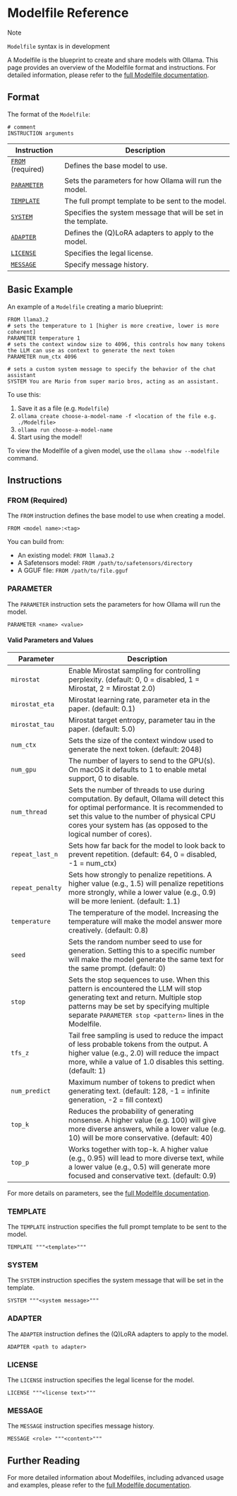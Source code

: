 # Modelfile Reference

> [!NOTE]
> `Modelfile` syntax is in development

A Modelfile is the blueprint to create and share models with Ollama. This page provides an overview of the Modelfile format and instructions. For detailed information, please refer to the [full Modelfile documentation](https://github.com/ollama/ollama/blob/main/docs/modelfile.md).

## Format

The format of the `Modelfile`:

```
# comment
INSTRUCTION arguments
```

| Instruction                        | Description                                                    |
|------------------------------------| -------------------------------------------------------------- |
| [`FROM`](#from-required) (required) | Defines the base model to use.                                 |
| [`PARAMETER`](#parameter)          | Sets the parameters for how Ollama will run the model.         |
| [`TEMPLATE`](#template)            | The full prompt template to be sent to the model.              |
| [`SYSTEM`](#system)                | Specifies the system message that will be set in the template. |
| [`ADAPTER`](#adapter)              | Defines the (Q)LoRA adapters to apply to the model.            |
| [`LICENSE`](#license)              | Specifies the legal license.                                   |
| [`MESSAGE`](#message)              | Specify message history.                                       |

## Basic Example

An example of a `Modelfile` creating a mario blueprint:

```
FROM llama3.2
# sets the temperature to 1 [higher is more creative, lower is more coherent]
PARAMETER temperature 1
# sets the context window size to 4096, this controls how many tokens the LLM can use as context to generate the next token
PARAMETER num_ctx 4096

# sets a custom system message to specify the behavior of the chat assistant
SYSTEM You are Mario from super mario bros, acting as an assistant.
```

To use this:

1. Save it as a file (e.g. `Modelfile`)
2. `ollama create choose-a-model-name -f <location of the file e.g. ./Modelfile>`
3. `ollama run choose-a-model-name`
4. Start using the model!

To view the Modelfile of a given model, use the `ollama show --modelfile` command.

## Instructions

### FROM (Required)

The `FROM` instruction defines the base model to use when creating a model.

```
FROM <model name>:<tag>
```

You can build from:
- An existing model: `FROM llama3.2`
- A Safetensors model: `FROM /path/to/safetensors/directory`
- A GGUF file: `FROM /path/to/file.gguf`

### PARAMETER

The `PARAMETER` instruction sets the parameters for how Ollama will run the model.

```
PARAMETER <name> <value>
```

#### Valid Parameters and Values

| Parameter | Description |
| --- | --- |
| `mirostat` | Enable Mirostat sampling for controlling perplexity. (default: 0, 0 = disabled, 1 = Mirostat, 2 = Mirostat 2.0) |
| `mirostat_eta` | Mirostat learning rate, parameter eta in the paper. (default: 0.1) |
| `mirostat_tau` | Mirostat target entropy, parameter tau in the paper. (default: 5.0) |
| `num_ctx` | Sets the size of the context window used to generate the next token. (default: 2048) |
| `num_gpu` | The number of layers to send to the GPU(s). On macOS it defaults to 1 to enable metal support, 0 to disable. |
| `num_thread` | Sets the number of threads to use during computation. By default, Ollama will detect this for optimal performance. It is recommended to set this value to the number of physical CPU cores your system has (as opposed to the logical number of cores). |
| `repeat_last_n` | Sets how far back for the model to look back to prevent repetition. (default: 64, 0 = disabled, -1 = num_ctx) |
| `repeat_penalty` | Sets how strongly to penalize repetitions. A higher value (e.g., 1.5) will penalize repetitions more strongly, while a lower value (e.g., 0.9) will be more lenient. (default: 1.1) |
| `temperature` | The temperature of the model. Increasing the temperature will make the model answer more creatively. (default: 0.8) |
| `seed` | Sets the random number seed to use for generation. Setting this to a specific number will make the model generate the same text for the same prompt. (default: 0) |
| `stop` | Sets the stop sequences to use. When this pattern is encountered the LLM will stop generating text and return. Multiple stop patterns may be set by specifying multiple separate `PARAMETER stop <pattern>` lines in the Modelfile. |
| `tfs_z` | Tail free sampling is used to reduce the impact of less probable tokens from the output. A higher value (e.g., 2.0) will reduce the impact more, while a value of 1.0 disables this setting. (default: 1) |
| `num_predict` | Maximum number of tokens to predict when generating text. (default: 128, -1 = infinite generation, -2 = fill context) |
| `top_k` | Reduces the probability of generating nonsense. A higher value (e.g. 100) will give more diverse answers, while a lower value (e.g. 10) will be more conservative. (default: 40) |
| `top_p` | Works together with top-k. A higher value (e.g., 0.95) will lead to more diverse text, while a lower value (e.g., 0.5) will generate more focused and conservative text. (default: 0.9) |

For more details on parameters, see the [full Modelfile documentation](https://github.com/ollama/ollama/blob/main/docs/modelfile.md#valid-parameters-and-values).

### TEMPLATE

The `TEMPLATE` instruction specifies the full prompt template to be sent to the model.

```
TEMPLATE """<template>"""
```

### SYSTEM

The `SYSTEM` instruction specifies the system message that will be set in the template.

```
SYSTEM """<system message>"""
```

### ADAPTER

The `ADAPTER` instruction defines the (Q)LoRA adapters to apply to the model.

```
ADAPTER <path to adapter>
```

### LICENSE

The `LICENSE` instruction specifies the legal license for the model.

```
LICENSE """<license text>"""
```

### MESSAGE

The `MESSAGE` instruction specifies message history.

```
MESSAGE <role> """<content>"""
```

## Further Reading

For more detailed information about Modelfiles, including advanced usage and examples, please refer to the [full Modelfile documentation](https://github.com/ollama/ollama/blob/main/docs/modelfile.md).
